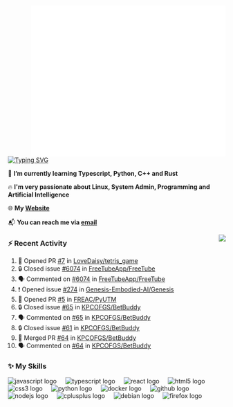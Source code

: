 <img align="right" width="450" src="github-metrics.svg">

[![Typing SVG](https://readme-typing-svg.herokuapp.com?duration=2500&vCenter=true&width=200&height=40&lines=Hello+World+👋)](https://git.io/typing-svg)

🌱 **I’m currently learning Typescript, Python, C++ and Rust**

🔥 **I'm very passionate about Linux, System Admin, Programming and Artificial Intelligence**

🌐 **My [Website](https://kpcofgs.github.io/)**

📬 **You can reach me via [email](mailto:shixian_sheng-2@protonmail.com)**

<a>
    <img align="right" height=210px src="https://github-readme-stats.vercel.app/api?username=KPCOFGS&theme=tokyonight&show_icons=true&show=prs_merged">
</a>

### ⚡ **Recent Activity**
<!--START_SECTION:activity-->
1. 💪 Opened PR [#7](https://github.com/LoveDaisy/tetris_game/pull/7) in [LoveDaisy/tetris_game](https://github.com/LoveDaisy/tetris_game)
2. 🔒 Closed issue [#6074](https://github.com/FreeTubeApp/FreeTube/issues/6074) in [FreeTubeApp/FreeTube](https://github.com/FreeTubeApp/FreeTube)
3. 🗣 Commented on [#6074](https://github.com/FreeTubeApp/FreeTube/issues/6074#issuecomment-2561558256) in [FreeTubeApp/FreeTube](https://github.com/FreeTubeApp/FreeTube)
4. ❗ Opened issue [#274](https://github.com/Genesis-Embodied-AI/Genesis/issues/274) in [Genesis-Embodied-AI/Genesis](https://github.com/Genesis-Embodied-AI/Genesis)
5. 💪 Opened PR [#5](https://github.com/FREAC/PyUTM/pull/5) in [FREAC/PyUTM](https://github.com/FREAC/PyUTM)
6. 🔒 Closed issue [#65](https://github.com/KPCOFGS/BetBuddy/issues/65) in [KPCOFGS/BetBuddy](https://github.com/KPCOFGS/BetBuddy)
7. 🗣 Commented on [#65](https://github.com/KPCOFGS/BetBuddy/issues/65#issuecomment-2541499492) in [KPCOFGS/BetBuddy](https://github.com/KPCOFGS/BetBuddy)
8. 🔒 Closed issue [#61](https://github.com/KPCOFGS/BetBuddy/issues/61) in [KPCOFGS/BetBuddy](https://github.com/KPCOFGS/BetBuddy)
9. 🎉 Merged PR [#64](https://github.com/KPCOFGS/BetBuddy/pull/64) in [KPCOFGS/BetBuddy](https://github.com/KPCOFGS/BetBuddy)
10. 🗣 Commented on [#64](https://github.com/KPCOFGS/BetBuddy/pull/64#issuecomment-2536997614) in [KPCOFGS/BetBuddy](https://github.com/KPCOFGS/BetBuddy)
<!--END_SECTION:activity-->

### ✨ **My Skills**

<div align="left">
  <img src="https://cdn.jsdelivr.net/gh/devicons/devicon/icons/javascript/javascript-original.svg" height="30" alt="javascript logo"  />
  <img width="12" />
  <img src="https://cdn.jsdelivr.net/gh/devicons/devicon/icons/typescript/typescript-original.svg" height="30" alt="typescript logo"  />
  <img width="12" />
  <img src="https://cdn.jsdelivr.net/gh/devicons/devicon/icons/react/react-original.svg" height="30" alt="react logo"  />
  <img width="12" />
  <img src="https://cdn.jsdelivr.net/gh/devicons/devicon/icons/html5/html5-original.svg" height="30" alt="html5 logo"  />
  <img width="12" />
  <img src="https://cdn.jsdelivr.net/gh/devicons/devicon/icons/css3/css3-original.svg" height="30" alt="css3 logo"  />
  <img width="12" />
  <img src="https://cdn.jsdelivr.net/gh/devicons/devicon/icons/python/python-original.svg" height="30" alt="python logo"  />
  <img width="12" />
  <img src="https://cdn.jsdelivr.net/gh/devicons/devicon/icons/docker/docker-original.svg" height="30" alt="docker logo"  />
  <img width="12" />
  <img src="https://cdn.jsdelivr.net/gh/devicons/devicon/icons/github/github-original.svg" height="30" alt="github logo"  />
  <img width="12" />
  <img src="https://cdn.jsdelivr.net/gh/devicons/devicon/icons/nodejs/nodejs-original.svg" height="30" alt="nodejs logo"  />
  <img width="12" />
  <img src="https://cdn.jsdelivr.net/gh/devicons/devicon/icons/cplusplus/cplusplus-original.svg" height="30" alt="cplusplus logo"  />
  <img width="12" />
  <img src="https://cdn.jsdelivr.net/gh/devicons/devicon/icons/debian/debian-original.svg" height="30" alt="debian logo"  />
  <img width="12" />
  <img src="https://cdn.jsdelivr.net/gh/devicons/devicon/icons/firefox/firefox-original.svg" height="30" alt="firefox logo"  />
  <img width="12" />
</div>
